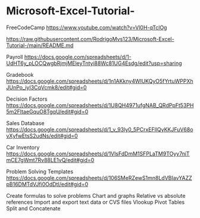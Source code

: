 # Microsoft-Excel-Tutorial-

FreeCodeCamp
https://www.youtube.com/watch?v=Vl0H-qTclOg

https://raw.githubusercontent.com/RodrigoMvs123/Microsoft-Excel-Tutorial-/main/README.md




Payroll
https://docs.google.com/spreadsheets/d/1-UdHT6y_pLOCQwgbRjmjMEleyTntyi88Wc81UG4Esdg/edit?usp=sharing


Gradebook
https://docs.google.com/spreadsheets/d/1n1AKkny4WlUKQyO5fYrtuWPPXhJUnPo_iyI3CqVcmk8/edit#gid=0

Decision Factors 
https://docs.google.com/spreadsheets/d/1U8QH4971ufgNAB_QRdPpFt53PH5m2FltaeGquO8TgqU/edit#gid=0


Sales Database
https://docs.google.com/spreadsheets/d/1_v_93ly0_5PCrxEFllQyKKJFuV68ovXyfwEtsS2udNs/edit#gid=0


Car Inventory 
https://docs.google.com/spreadsheets/d/1VlsFdDmM1SFPLaTM9TOyy7niTmCE7gWmt7Rv88LE1vQ/edit#gid=0


Problem Solving Templates
https://docs.google.com/spreadsheets/d/106SMeRZewS1mn8LdVBIavYAZZpB16DMTdVJfi0OdDtI/edit#gid=0



Create formulas to solve problems
Chart and graphs
Relative vs absolute references 
Import and export text data or CVS files
Vlookup 
Pivot Tables 
Split and Concatenate
